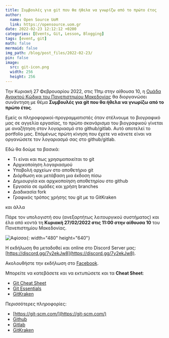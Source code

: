 ```yaml
---
title: Συμβουλές για git που θα ήθελα να γνωρίζω από το πρώτο έτος
author:
  name: Open Source UoM
  link: https://opensource.uom.gr
date: 2022-02-23 12:12:12 +0200
categories: [Events, Git, Lesson, Blogging]
tags: [event, git]
math: false
mermaid: false
img_path: /blog/post_files/2022-02-23/
pin: false
image:
  src: git-icon.png
  width: 256
  height: 256
---
```



Την Κυριακή 27 Φεβρουαρίου 2022, στις 11πμ στην αίθουσα 10, η [Ομάδα Ανοικτού Κώδικα του Πανεπιστημίου Μακεδονίας](http://opensource.uom.gr) θα διοργανώσει συνάντηση με θέμα **Συμβουλές για git που θα ήθελα να γνωρίζω από το πρώτο έτος**.
 
Εμείς οι πληροφορικοί-προγραμματιστές όταν στέλνουμε το βιογραφικό μας σε αγγελία εργασίας, το πρώτο σκανάρισμα του βιογραφικού γίνεται με αναζήτηση στον λογαριασμό στο github/gitlab. Αυτό αποτελεί το portfolio μας. Επόμένως πρώτη κίνηση που έχετε να κάνετε είναι να οργανώσετε τον λογαριασμό σας στο github/gitlab.

Εδώ θα δούμε τα βασικά:
- Τι είναι και πως χρησιμοποιείται το git  
- Αρχικοποίηση λογαριασμού  
- Υποβολή αρχείων στο αποθετήριο git  
- Διόρθωση και μετάβαση μια έκδοση πίσω  
- Δημιουργία και αρχικοποίηση αποθετηρίου στο github  
- Εργασία σε ομάδες και χρήση branches  
- Διαδικασία fork  
- Γραφικός τρόπος χρήσης του git με το GitKraken  

και άλλα

Πάρε τον υπολογιστή σου (ανεξαρτήτως λειτουργικού συστήματος) και έλα από κοντά τη **Κυριακή 27/02/2022 στις 11:00 στην αίθουσα 10** του Πανεπιστημίου Μακεδονίας.

![Αφίσσα](afissa.jpg){: width="480" height="640"}

Η εκδήλωση θα μεταδοθεί και online στο Discord Server μας: [https://discord.gg/7y2ekJw8](https://discord.gg/7y2ekJw8).

Ακολουθήστε την εκδήλωση στο [Facebook](https://fb.me/e/1zestJbGm).

Μπορείτε να κατεβάσετε και να εκτυπώσετε και τα **Cheat Sheet**:
- [Git Cheat Sheet](/blog/post_files/2022-02-23/git-cheat-sheet.pdf)   
- [Git Essentials](/blog/post_files/2022-02-23/git-essentials-cheatsheet.pdf)  
- [GitKraken](/blog/post_files/2022-02-23/gitkraken-git-basics-cheat-sheet.pdf)  

Περισσότερες πληροφορίες:
- [https://git-scm.com/](https://git-scm.com/) 
- [Github](https://github.com)  
- [Gitlab](https://gitlab.com)  
- [GitKraken](https://gitkraken.link/iosifidis)
